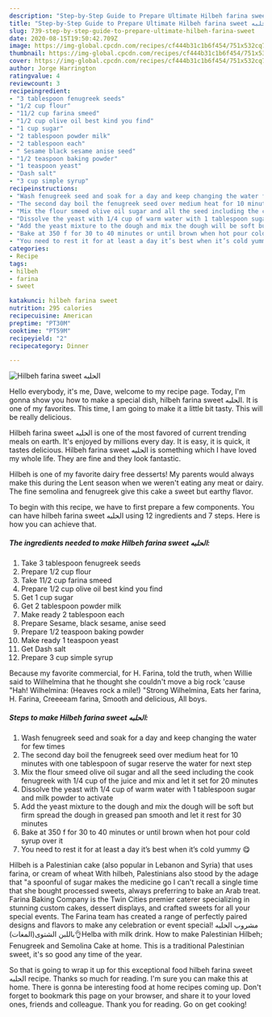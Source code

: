 ```yaml
---
description: "Step-by-Step Guide to Prepare Ultimate Hilbeh farina sweet الحلبه"
title: "Step-by-Step Guide to Prepare Ultimate Hilbeh farina sweet الحلبه"
slug: 739-step-by-step-guide-to-prepare-ultimate-hilbeh-farina-sweet
date: 2020-08-15T19:50:42.709Z
image: https://img-global.cpcdn.com/recipes/cf444b31c1b6f454/751x532cq70/hilbeh-farina-sweet-الحلبه-recipe-main-photo.jpg
thumbnail: https://img-global.cpcdn.com/recipes/cf444b31c1b6f454/751x532cq70/hilbeh-farina-sweet-الحلبه-recipe-main-photo.jpg
cover: https://img-global.cpcdn.com/recipes/cf444b31c1b6f454/751x532cq70/hilbeh-farina-sweet-الحلبه-recipe-main-photo.jpg
author: Jorge Harrington
ratingvalue: 4
reviewcount: 3
recipeingredient:
- "3 tablespoon fenugreek seeds"
- "1/2 cup flour"
- "11/2 cup farina smeed"
- "1/2 cup olive oil best kind you find"
- "1 cup sugar"
- "2 tablespoon powder milk"
- "2 tablespoon each"
- " Sesame black sesame anise seed"
- "1/2 teaspoon baking powder"
- "1 teaspoon yeast"
- "Dash salt"
- "3 cup simple syrup"
recipeinstructions:
- "Wash fenugreek seed and soak for a day and keep changing the water for few times"
- "The second day boil the fenugreek seed over medium heat for 10 minutes with one tablespoon of sugar reserve the water for next step"
- "Mix the flour smeed olive oil sugar and all the seed including the cook fenugreek with 1/4 cup of the juice and mix and let it set for 20 minutes"
- "Dissolve the yeast with 1/4 cup of warm water with 1 tablespoon sugar and milk powder to activate"
- "Add the yeast mixture to the dough and mix the dough will be soft but firm spread the dough in greased pan smooth and let it rest for 30 minutes"
- "Bake at 350 f for 30 to 40 minutes or until brown when hot pour cold syrup over it"
- "You need to rest it for at least a day it’s best when it’s cold yummy 😋"
categories:
- Recipe
tags:
- hilbeh
- farina
- sweet

katakunci: hilbeh farina sweet 
nutrition: 295 calories
recipecuisine: American
preptime: "PT30M"
cooktime: "PT59M"
recipeyield: "2"
recipecategory: Dinner

---
```



![Hilbeh farina sweet الحلبه](https://img-global.cpcdn.com/recipes/cf444b31c1b6f454/751x532cq70/hilbeh-farina-sweet-الحلبه-recipe-main-photo.jpg)

Hello everybody, it's me, Dave, welcome to my recipe page. Today, I'm gonna show you how to make a special dish, hilbeh farina sweet الحلبه. It is one of my favorites. This time, I am going to make it a little bit tasty. This will be really delicious.

Hilbeh farina sweet الحلبه is one of the most favored of current trending meals on earth. It's enjoyed by millions every day. It is easy, it is quick, it tastes delicious. Hilbeh farina sweet الحلبه is something which I have loved my whole life. They are fine and they look fantastic.

Hilbeh is one of my favorite dairy free desserts! My parents would always make this during the Lent season when we weren&#39;t eating any meat or dairy. The fine semolina and fenugreek give this cake a sweet but earthy flavor.


To begin with this recipe, we have to first prepare a few components. You can have hilbeh farina sweet الحلبه using 12 ingredients and 7 steps. Here is how you can achieve that.

<!--inarticleads1-->

##### The ingredients needed to make Hilbeh farina sweet الحلبه:

1. Take 3 tablespoon fenugreek seeds
1. Prepare 1/2 cup flour
1. Take 11/2 cup farina smeed
1. Prepare 1/2 cup olive oil best kind you find
1. Get 1 cup sugar
1. Get 2 tablespoon powder milk
1. Make ready 2 tablespoon each
1. Prepare  Sesame, black sesame, anise seed
1. Prepare 1/2 teaspoon baking powder
1. Make ready 1 teaspoon yeast
1. Get Dash salt
1. Prepare 3 cup simple syrup


Because my favorite commercial, for H. Farina, told the truth, when Willie said to Wilhelmina that he thought she couldn&#39;t move a big rock &#39;cause &#34;Hah! Wilhelmina: (Heaves rock a mile!) &#34;Strong Wilhelmina, Eats her farina, H. Farina, Creeeeam farina, Smooth and delicious, All boys. 

<!--inarticleads2-->

##### Steps to make Hilbeh farina sweet الحلبه:

1. Wash fenugreek seed and soak for a day and keep changing the water for few times
1. The second day boil the fenugreek seed over medium heat for 10 minutes with one tablespoon of sugar reserve the water for next step
1. Mix the flour smeed olive oil sugar and all the seed including the cook fenugreek with 1/4 cup of the juice and mix and let it set for 20 minutes
1. Dissolve the yeast with 1/4 cup of warm water with 1 tablespoon sugar and milk powder to activate
1. Add the yeast mixture to the dough and mix the dough will be soft but firm spread the dough in greased pan smooth and let it rest for 30 minutes
1. Bake at 350 f for 30 to 40 minutes or until brown when hot pour cold syrup over it
1. You need to rest it for at least a day it’s best when it’s cold yummy 😋


Hilbeh is a Palestinian cake (also popular in Lebanon and Syria) that uses farina, or cream of wheat With hilbeh, Palestinians also stood by the adage that &#34;a spoonful of sugar makes the medicine go I can&#39;t recall a single time that she bought processed sweets, always preferring to bake an Arab treat. Farina Baking Company is the Twin Cities premier caterer specializing in stunning custom cakes, dessert displays, and crafted sweets for all your special events. The Farina team has created a range of perfectly paired designs and flavors to make any celebration or event special! مشروب الحلبه باللبن الشتوى(المغات)👌Helba with milk drink. How to make Palestinian Hilbeh; Fenugreek and Semolina Cake at home. This is a traditional Palestinian sweet, it&#39;s so good any time of the year. 

So that is going to wrap it up for this exceptional food hilbeh farina sweet الحلبه recipe. Thanks so much for reading. I'm sure you can make this at home. There is gonna be interesting food at home recipes coming up. Don't forget to bookmark this page on your browser, and share it to your loved ones, friends and colleague. Thank you for reading. Go on get cooking!
